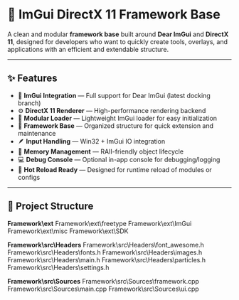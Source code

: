 # 🚀 ImGui DirectX 11 Framework Base

A clean and modular **framework base** built around **Dear ImGui** and **DirectX 11**, designed for developers who want to quickly create tools, overlays, and applications with an efficient and extendable structure.

---

## ✨ Features

- 🎨 **ImGui Integration** — Full support for Dear ImGui (latest docking branch)
- ⚙️ **DirectX 11 Renderer** — High-performance rendering backend
- 🧩 **Modular Loader** — Lightweight ImGui loader for easy initialization
- 🔧 **Framework Base** — Organized structure for quick extension and maintenance
- 🪶 **Input Handling** — Win32 + ImGui IO integration
- 🧠 **Memory Management** — RAII-friendly object lifecycle
- 💻 **Debug Console** — Optional in-app console for debugging/logging
- 🔄 **Hot Reload Ready** — Designed for runtime reload of modules or configs

---

## 🧱 Project Structure

**Framework\ext**
Framework\ext\freetype
Framework\ext\ImGui
Framework\ext\misc
Framework\ext\SDK

**Framework\src\Headers**
Framework\src\Headers\font_awesome.h
Framework\src\Headers\fonts.h
Framework\src\Headers\images.h
Framework\src\Headers\main.h
Framework\src\Headers\particles.h
Framework\src\Headers\settings.h

**Framework\src\Sources**
Framework\src\Sources\framework.cpp
Framework\src\Sources\main.cpp
Framework\src\Sources\ui.cpp
